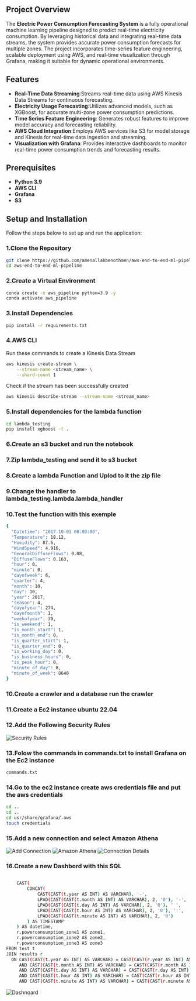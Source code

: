 ## Project Overview

The **Electric Power Consumption Forecasting System** is a fully operational machine learning pipeline designed to predict real-time electricity consumption. By leveraging historical data and integrating real-time data streams, the system provides accurate power consumption forecasts for multiple zones. The project incorporates time-series feature engineering, scalable deployment using AWS, and real-time visualization through Grafana, making it suitable for dynamic operational environments.
## Features

- **Real-Time Data Streaming**:Streams real-time data using AWS Kinesis Data Streams for continuous forecasting.
- **Electricity Usage Forecasting**:Utilizes advanced models, such as XGBoost, for accurate multi-zone power consumption predictions.
- **Time Series Feature Engineering**: Generates robust features to improve model accuracy and forecasting reliability.
- **AWS Cloud Integration**:Employs AWS services like S3 for model storage and Kinesis for real-time data ingestion and streaming.
- **Visualization with Grafana**: Provides interactive dashboards to monitor real-time power consumption trends and forecasting results.



## Prerequisites

- **Python 3.9** 
- **AWS CLI**
- **Grafana**
- **S3**

## Setup and Installation

Follow the steps below to set up and run the application:

### 1.Clone the Repository

```bash
git clone https://github.com/amenallahbenothmen/aws-end-to-end-ml-pipeline.git
cd aws-end-to-end-ml-pipeline

```

### 2.Create a Virtual Environment

```bash
conda create -n aws_pipeline python=3.9 -y
conda activate aws_pipeline
```


### 3.Install Dependencies

```bash
pip install -r requirements.txt
```

### 4.AWS CLI

Run these commands to create a Kinesis Data Stream

```bash
aws kinesis create-stream \
    --stream-name <stream_name> \
    --shard-count 1

```
Check if the stream has been successfully created

```bash
aws kinesis describe-stream --stream-name <stream_name>

```
### 5.Install dependencies for the lambda function 

```bash
cd lambda_testing
pip install xgboost -t .

```

### 6.Create an s3 bucket and run the notebook

### 7.Zip lambda_testing and send it to s3 bucket 

### 8.Create a lambda Function and Uplod to it the zip file 

### 9.Change the handler to lambda_testing.lambda.lambda_handler

### 10.Test the function with this exemple

```bash
{
  "Datetime": "2017-10-01 00:00:00",
  "Temperature": 18.12,
  "Humidity": 87.6,
  "WindSpeed": 4.916,
  "GeneralDiffuseFlows": 0.08,
  "DiffuseFlows": 0.163,
  "hour": 0,
  "minute": 0,
  "dayofweek": 6,
  "quarter": 4,
  "month": 10,
  "day": 10,
  "year": 2017,
  "season": 4,
  "dayofyear": 274,
  "dayofmonth": 1,
  "weekofyear": 39,
  "is_weekend": 1,
  "is_month_start": 1,
  "is_month_end": 0,
  "is_quarter_start": 1,
  "is_quarter_end": 0,
  "is_working_day": 0,
  "is_business_hours": 0,
  "is_peak_hour": 0,
  "minute_of_day": 0,
  "minute_of_week": 8640
}

```

### 10.Create a crawler and a database run the crawler

### 11.Create a Ec2 instance ubuntu 22.04

### 12.Add the Following Security Rules

![Security Rules](images/security.png)

### 13.Folow the commands in commands.txt to install Grafana on the Ec2 instance

```bash
commands.txt
```
### 14.Go to the ec2 instance create aws credentials file and put the aws credentials

```bash
cd ..
cd ..
cd usr/share/grafana/.aws
touch credentials

```

### 15.Add a new connection and select Amazon Athena

![Add Connection](images/addconnection.png)
![Amazon Athena](images/athena.png)
![Connection Details](images/details.png)

### 16.Create a new Dashbord with this SQL 

```bash

    CAST(
        CONCAT(
            CAST(CAST(t.year AS INT) AS VARCHAR), '-', 
            LPAD(CAST(CAST(t.month AS INT) AS VARCHAR), 2, '0'), '-', 
            LPAD(CAST(CAST(t.day AS INT) AS VARCHAR), 2, '0'), ' ', 
            LPAD(CAST(CAST(t.hour AS INT) AS VARCHAR), 2, '0'), ':', 
            LPAD(CAST(CAST(t.minute AS INT) AS VARCHAR), 2, '0')
        ) AS TIMESTAMP
    ) AS datetime,
    r.powerconsumption_zone1 AS zone1,
    r.powerconsumption_zone2 AS zone2,
    r.powerconsumption_zone3 AS zone3
FROM test t
JOIN results r 
  ON CAST(CAST(t.year AS INT) AS VARCHAR) = CAST(CAST(r.year AS INT) AS VARCHAR)
     AND CAST(CAST(t.month AS INT) AS VARCHAR) = CAST(CAST(r.month AS INT) AS VARCHAR)
     AND CAST(CAST(t.day AS INT) AS VARCHAR) = CAST(CAST(r.day AS INT) AS VARCHAR)
     AND CAST(CAST(t.hour AS INT) AS VARCHAR) = CAST(CAST(r.hour AS INT) AS VARCHAR)
     AND CAST(CAST(t.minute AS INT) AS VARCHAR) = CAST(CAST(r.minute AS INT) AS VARCHAR);

```
![Dashnoard](images/dashboard.png)



